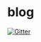 # blog

[![Gitter](https://badges.gitter.im/Join%20Chat.svg)](https://gitter.im/utkbansal/blog?utm_source=badge&utm_medium=badge&utm_campaign=pr-badge&utm_content=badge)